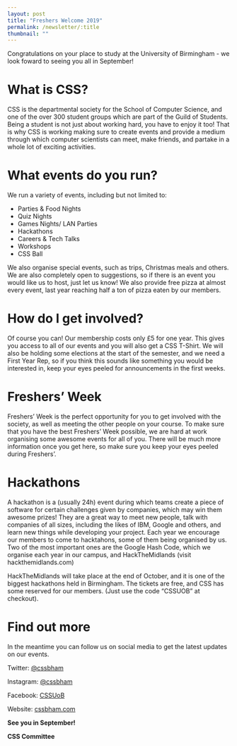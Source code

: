 ```yaml
---
layout: post
title: "Freshers Welcome 2019"
permalink: /newsletter/:title
thumbnail: ""
---
```


Congratulations on your place to study at the University of Birmingham - we
look foward to seeing you all in September!

# What is CSS?

CSS is the departmental society for the School of Computer Science, and one
of the over 300 student groups which are part of the Guild of Students. Being
a student is not just about working hard, you have to enjoy it too! That is
why CSS is working making sure to create events and provide a medium through
which computer scientists can meet, make friends, and partake in a whole lot
of exciting activities.

# What events do you run?

We run a variety of events, including but not limited to:

- Parties & Food Nights
- Quiz Nights
- Games Nights/ LAN Parties
- Hackathons
- Careers & Tech Talks
- Workshops
- CSS Ball

We also organise special events, such as trips, Christmas meals and others.
We are also completely open to suggestions, so if there is an event you would
like us to host, just let us know! We also provide free pizza at almost every
event, last year reaching half a ton of pizza eaten by our members.

# How do I get involved?

Of course you can! Our membership costs only £5 for one year. This gives you
access to all of our events and you will also get a CSS T-Shirt. We will also
be holding some elections at the start of the semester, and we need a First
Year Rep, so if you think this sounds like something you would be interested
in, keep your eyes peeled for announcements in the first weeks.

# Freshers’ Week

Freshers’ Week is the perfect opportunity for you to get involved with the
society, as well as meeting the other people on your course. To make sure
that you have the best Freshers’ Week possible, we are hard at work
organising some awesome events for all of you. There will be much more
information once you get here, so make sure you keep your eyes peeled during
Freshers’.

# Hackathons

A hackathon is a (usually 24h) event during which teams create a piece of
software for certain challenges given by companies, which may win them
awesome prizes! They are a great way to meet new people, talk with companies
of all sizes, including the likes of IBM, Google and others, and learn new
things while developing your project. Each year we encourage our members to
come to hacktahons, some of them being organised by us. Two of the most
important ones are the Google Hash Code, which we organise each year in our
campus, and HackTheMidlands (visit hackthemidlands.com)

HackTheMidlands will take place at the end of October, and it is one of the
biggest hackathons held in Birmingham. The tickets are free, and CSS has some
reserved for our members. (Just use the code “CSSUOB” at checkout).

# Find out more

In the meantime you can follow us on social media to get the latest updates
on our events.

Twitter: [@cssbham](https://twitter.com/cssbham) 

Instagram: [@cssbham](https://instagram.com/cssbham)

Facebook: [CSSUoB](https://facebook.com/groups/CSSUoB)

Website: [cssbham.com](https://cssbham.com)


**See you in September!**

**CSS Committee**